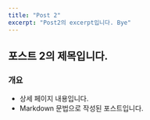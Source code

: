 ```yaml
---
title: "Post 2"
excerpt: "Post2의 excerpt입니다. Bye"
---
```


## 포스트 2의 제목입니다.

### 개요

- 상세 페이지 내용입니다.
- Markdown 문법으로 작성된 포스트입니다.
